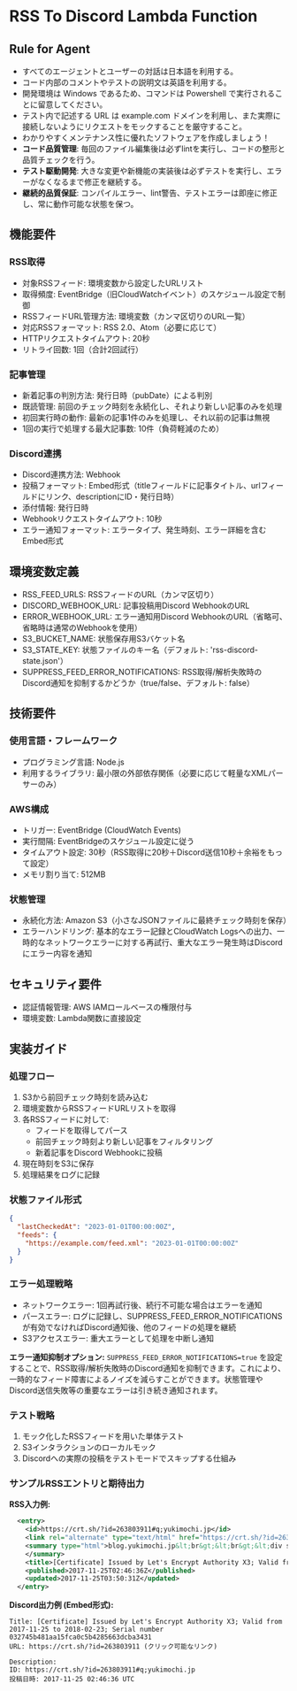 # RSS To Discord Lambda Function

## Rule for Agent

- すべてのエージェントとユーザーの対話は日本語を利用する。
- コード内部のコメントやテストの説明文は英語を利用する。
- 開発環境は Windows であるため、コマンドは Powershell で実行されることに留意してください。
- テスト内で記述する URL は example.com ドメインを利用し、また実際に接続しないようにリクエストをモックすることを厳守すること。
- わかりやすくメンテナンス性に優れたソフトウェアを作成しましょう！
- **コード品質管理**: 毎回のファイル編集後は必ずlintを実行し、コードの整形と品質チェックを行う。
- **テスト駆動開発**: 大きな変更や新機能の実装後は必ずテストを実行し、エラーがなくなるまで修正を継続する。
- **継続的品質保証**: コンパイルエラー、lint警告、テストエラーは即座に修正し、常に動作可能な状態を保つ。

## 機能要件

### RSS取得
- 対象RSSフィード: 環境変数から設定したURLリスト
- 取得頻度: EventBridge（旧CloudWatchイベント）のスケジュール設定で制御
- RSSフィードURL管理方法: 環境変数（カンマ区切りのURL一覧）
- 対応RSSフォーマット: RSS 2.0、Atom（必要に応じて）
- HTTPリクエストタイムアウト: 20秒
- リトライ回数: 1回（合計2回試行）

### 記事管理
- 新着記事の判別方法: 発行日時（pubDate）による判別
- 既読管理: 前回のチェック時刻を永続化し、それより新しい記事のみを処理
- 初回実行時の動作: 最新の記事1件のみを処理し、それ以前の記事は無視
- 1回の実行で処理する最大記事数: 10件（負荷軽減のため）

### Discord連携
- Discord連携方法: Webhook
- 投稿フォーマット: Embed形式（titleフィールドに記事タイトル、urlフィールドにリンク、descriptionにID・発行日時）
- 添付情報: 発行日時
- Webhookリクエストタイムアウト: 10秒
- エラー通知フォーマット: エラータイプ、発生時刻、エラー詳細を含むEmbed形式

## 環境変数定義
- RSS_FEED_URLS: RSSフィードのURL（カンマ区切り）
- DISCORD_WEBHOOK_URL: 記事投稿用Discord WebhookのURL
- ERROR_WEBHOOK_URL: エラー通知用Discord WebhookのURL（省略可、省略時は通常のWebhookを使用）
- S3_BUCKET_NAME: 状態保存用S3バケット名
- S3_STATE_KEY: 状態ファイルのキー名（デフォルト: 'rss-discord-state.json'）
- SUPPRESS_FEED_ERROR_NOTIFICATIONS: RSS取得/解析失敗時のDiscord通知を抑制するかどうか（true/false、デフォルト: false）

## 技術要件

### 使用言語・フレームワーク
- プログラミング言語: Node.js
- 利用するライブラリ: 最小限の外部依存関係（必要に応じて軽量なXMLパーサーのみ）

### AWS構成
- トリガー: EventBridge (CloudWatch Events)
- 実行間隔: EventBridgeのスケジュール設定に従う
- タイムアウト設定: 30秒（RSS取得に20秒＋Discord送信10秒＋余裕をもって設定）
- メモリ割り当て: 512MB

### 状態管理
- 永続化方法: Amazon S3（小さなJSONファイルに最終チェック時刻を保存）
- エラーハンドリング: 基本的なエラー記録とCloudWatch Logsへの出力、一時的なネットワークエラーに対する再試行、重大なエラー発生時はDiscordにエラー内容を通知

## セキュリティ要件
- 認証情報管理: AWS IAMロールベースの権限付与
- 環境変数: Lambda関数に直接設定

## 実装ガイド

### 処理フロー
1. S3から前回チェック時刻を読み込む
2. 環境変数からRSSフィードURLリストを取得
3. 各RSSフィードに対して:
   - フィードを取得してパース
   - 前回チェック時刻より新しい記事をフィルタリング
   - 新着記事をDiscord Webhookに投稿
4. 現在時刻をS3に保存
5. 処理結果をログに記録

### 状態ファイル形式
```json
{
  "lastCheckedAt": "2023-01-01T00:00:00Z",
  "feeds": {
    "https://example.com/feed.xml": "2023-01-01T00:00:00Z"
  }
}
```

### エラー処理戦略
- ネットワークエラー: 1回再試行後、続行不可能な場合はエラーを通知
- パースエラー: ログに記録し、SUPPRESS_FEED_ERROR_NOTIFICATIONSが有効でなければDiscord通知後、他のフィードの処理を継続
- S3アクセスエラー: 重大エラーとして処理を中断し通知

**エラー通知抑制オプション:**
`SUPPRESS_FEED_ERROR_NOTIFICATIONS=true` を設定することで、RSS取得/解析失敗時のDiscord通知を抑制できます。これにより、一時的なフィード障害によるノイズを減らすことができます。状態管理やDiscord送信失敗等の重要なエラーは引き続き通知されます。

### テスト戦略
1. モック化したRSSフィードを用いた単体テスト
2. S3インタラクションのローカルモック
3. Discordへの実際の投稿をテストモードでスキップする仕組み

### サンプルRSSエントリと期待出力
**RSS入力例:**
```xml
  <entry>
    <id>https://crt.sh/?id=263803911#q;yukimochi.jp</id>
    <link rel="alternate" type="text/html" href="https://crt.sh/?id=263803911"/>
    <summary type="html">blog.yukimochi.jp&lt;br&gt;&lt;br&gt;&lt;div style="font:8pt monospace"&gt;-----BEGIN CERTIFICATE-----&lt;br&gt;MIIEVzCCAz+gAwIBAgISAydFtIGqFfygxbQoVmPcujQxMA0GCSqGSIb3DQEBCwUA&lt;br&gt;MEoxCzAJBgNVBAYTAlVTMRYwFAYDVQQKEw1MZXQncyBFbmNyeXB0MSMwIQYDVQQD&lt;br&gt;ExpMZXQncyBFbmNyeXB0IEF1dGhvcml0eSBYMzAeFw0xNzExMjUwMjQ2MzZaFw0x&lt;br&gt;ODAyMjMwMjQ2MzZaMBwxGjAYBgNVBAMTEWJsb2cueXVraW1vY2hpLmpwMHYwEAYH&lt;br&gt;KoZIzj0CAQYFK4EEACIDYgAEXXgguAfWvrfeUNnhIwVJsQvXU9PvlN2wAlyAuizf&lt;br&gt;3A5q6bX5vlKdBaJjGrcsA4EXOMOheZpzRqf2YLGWYRHYQvP3RR8zSVKlvfi0Du1w&lt;br&gt;d/5zOu6UIkgqENc8tRGu4CA+o4ICETCCAg0wDgYDVR0PAQH/BAQDAgeAMB0GA1Ud&lt;br&gt;JQQWMBQGCCsGAQUFBwMBBggrBgEFBQcDAjAMBgNVHRMBAf8EAjAAMB0GA1UdDgQW&lt;br&gt;BBRrMmOQ6lTVA/TWZ45M5dAprM+goDAfBgNVHSMEGDAWgBSoSmpjBH3duubRObem&lt;br&gt;RWXv86jsoTBvBggrBgEFBQcBAQRjMGEwLgYIKwYBBQUHMAGGImh0dHA6Ly9vY3Nw&lt;br&gt;LmludC14My5sZXRzZW5jcnlwdC5vcmcwLwYIKwYBBQUHMAKGI2h0dHA6Ly9jZXJ0&lt;br&gt;LmludC14My5sZXRzZW5jcnlwdC5vcmcvMBwGA1UdEQQVMBOCEWJsb2cueXVraW1v&lt;br&gt;Y2hpLmpwMIH+BgNVHSAEgfYwgfMwCAYGZ4EMAQIBMIHmBgsrBgEEAYLfEwEBATCB&lt;br&gt;1jAmBggrBgEFBQcCARYaaHR0cDovL2Nwcy5sZXRzZW5jcnlwdC5vcmcwgasGCCsG&lt;br&gt;AQUFBwICMIGeDIGbVGhpcyBDZXJ0aWZpY2F0ZSBtYXkgb25seSBiZSByZWxpZWQg&lt;br&gt;dXBvbiBieSBSZWx5aW5nIFBhcnRpZXMgYW5kIG9ubHkgaW4gYWNjb3JkYW5jZSB3&lt;br&gt;aXRoIHRoZSBDZXJ0aWZpY2F0ZSBQb2xpY3kgZm91bmQgYXQgaHR0cHM6Ly9sZXRz&lt;br&gt;ZW5jcnlwdC5vcmcvcmVwb3NpdG9yeS8wDQYJKoZIhvcNAQELBQADggEBABgsF+7L&lt;br&gt;MNUJw3zxNwi+BqNVIkIZlqXWykXHi0P/aiq7I9X7S7DEP6UND8fQjLAq5pGVLF9k&lt;br&gt;PcFRtgyXrzxIogw/39+rcLGy8ffAYurbCeQWNRH1Nm65rf73Qns6ViT0twfPt51j&lt;br&gt;r6l18oEHw9X00GN/ksbpedjuC6zOoKnRLCWWQJ2IrKaw+M9VdMwl29h78hYihU8L&lt;br&gt;/hZCA+RRl4JzjHB0P6SavDcvYIbuVbTHdHFwjT9Z6pd/NwxL9FDhsmDhmJ3Gkmw5&lt;br&gt;wRdDTWmK4XB0XwBUNPtAqbYY2rR6trRW51/uKQGTtN0RoSzfnIFkjVPaPgt6nBW3&lt;br&gt;KYgyb65MQ+JsYjs=&lt;br&gt;-----END CERTIFICATE-----&lt;/div&gt;
    </summary>
    <title>[Certificate] Issued by Let's Encrypt Authority X3; Valid from 2017-11-25 to 2018-02-23; Serial number 032745b481aa15fca0c5b4285663dcba3431</title>
    <published>2017-11-25T02:46:36Z</published>
    <updated>2017-11-25T03:50:31Z</updated>
  </entry>
```

**Discord出力例 (Embed形式):**
```
Title: [Certificate] Issued by Let's Encrypt Authority X3; Valid from 2017-11-25 to 2018-02-23; Serial number 032745b481aa15fca0c5b4285663dcba3431
URL: https://crt.sh/?id=263803911 (クリック可能なリンク)

Description:
ID: https://crt.sh/?id=263803911#q;yukimochi.jp
投稿日時: 2017-11-25 02:46:36 UTC
```
